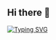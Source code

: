 ## Hi there 👋

[![Typing SVG](https://readme-typing-svg.demolab.com?lines=Hello!+My+name+is+Chaitanya+Nifadkar&duration=2500&pause=3000&width=600)](https://git.io/typing-svg)


